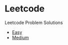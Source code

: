 # Leetcode
Leetcode Problem Solutions

- [Easy](https://github.com/nityanaki/leetcode/tree/main/easy)
- [Medium](https://github.com/nityanaki/leetcode/tree/main/medium)

